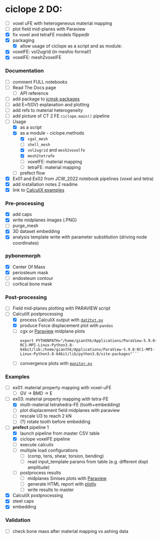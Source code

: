 # ciclope 2 DO:
- [ ] voxel uFE with heterogeneous material mapping
- [ ] plot field mid-planes with Paraview
- [X] fix voxel and tetraFE models flippedlr
- [X] packaging
  - [X] allow usage of ciclope as a script and as module:
- [X] voxelFE: vol2ugrid (in meshio format!)
- [X] voxelFE: mesh2voxelFE

### Documentation
- [ ] comment FULL notebooks
- [ ] Read The Docs page
  - [ ] API reference
- [ ] add package to [jcmsk packages](https://jcmsk.github.io/packages.html)
- [ ] add E=f(GV) explanation and plotting
- [ ] add refs to material heterogeneity
- [ ] add picture of CT 2 FE `ciclope.main()` pipeline
- [ ] Usage
  - [X] as a script
  - [X] as a module - ciclope.methods
    - [X] `cgal_mesh`
    - [ ] `shell_mesh`
    - [X] `vol2ugrid` and `mesh2voxelfe`
    - [X] `mesh2tetrafe`
    - [ ] voxelFE: material mapping
    - [ ] tetraFE: material mapping
  - [ ] prefect flow 
- [X] Ex01 and Ex02 from JCW_2022 notebook pipelines (voxel and tetra)
- [X] add installation notes 2 readme
- [X] link to [CalculiX examples](https://github.com/calculix/examples/tree/master/materials)

### Pre-processing
- [x] add caps
- [X] write midplanes images (.PNG)
- [ ] purge_mesh
- [X] 3D dataset embedding
- [X] analysis template write with parameter substitution (driving node coordinates)

### pybonemorph
- [X] Center Of Mass
- [X] periosteum mask
- [ ] endosteum contour
- [ ] cortical bone mask

### Post-processing
- [ ] Field mid-planes plotting with PARAVIEW script
- [ ] CalculiX postprocessing
  - [X] process CalculiX output with [`dat2txt.py`](https://github.com/mkraska/CalculiX-Examples/tree/master/Scripts)
  - [X] produce Force displacement plot with `pandas`
  - [ ] cgx or [Paraview](https://www.paraview.org/Wiki/ParaView/Python/Screenshot) midplane plots
    ```shell
    export PYTHONPATH="/home/gianthk/Applications/ParaView-5.9.0-RC1-MPI-Linux-Python3.8-64bit/lib:/home/gianthk/Applications/ParaView-5.9.0-RC1-MPI-Linux-Python3.8-64bit/lib/python3.8/site-packages"```
  - [ ] convergence plots with [`monitor.py`](https://github.com/mkraska/CalculiX-Examples/tree/master/Scripts)

### Examples
- [ ] ex01: material property mapping with voxel-uFE
  - [ ] GV -> BMD -> E
- [ ] ex03: material property mapping with tetra-FE
  - [X] multi-material tetrahedra-FE (tooth+embedding)
  - [ ] plot displacement field midplanes with paraview
  - [ ] rescale U3 to reach 2 kN
  - [ ] (?) rotate tooth before embedding
- [ ] **prefect** pipeline 1
  - [X] launch pipeline from master CSV table
  - [X] ciclope voxelFE pipeline
  - [ ] execute calculix
  - [ ] multiple load configurations
    - [ ] (comp, tens, shear, torsion, bending)
    - [ ] read input_template params from table (e.g. different displ amplitude)
  - [ ] postprocess results
    - [ ] midplanes Smises plots with [Paraview](https://www.paraview.org/Wiki/ParaView/Python/Screenshot)
    - [ ] generate HTML report with [plotly](https://plotly.com/python/v3/html-reports/)
    - [ ] write results to master
- [X] CalculiX postprocessing
- [X] steel caps
- [X] embedding

### Validation
- [ ] check bone mass after material mapping vs ashing data

